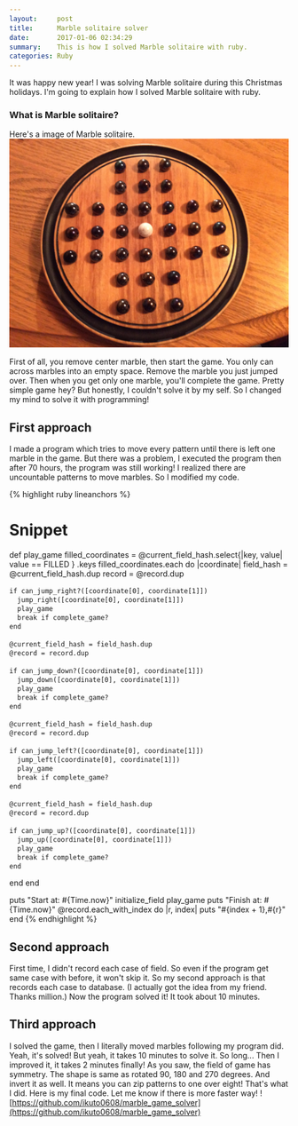```yaml
---
layout:     post
title:      Marble solitaire solver
date:       2017-01-06 02:34:29
summary:    This is how I solved Marble solitaire with ruby.
categories: Ruby
---
```


It was happy new year! I was solving Marble solitaire during this Christmas holidays. I'm going to explain how I solved Marble solitaire with ruby.


### What is Marble solitaire?

Here's a image of Marble solitaire.
![marble](https://github.com/ikuto0608/marble_game_solver/blob/master/images/sample1.jpg?raw=true)

First of all, you remove center marble, then start the game.
You only can across marbles into an empty space.
Remove the marble you just jumped over.
Then when you get only one marble, you'll complete the game.
Pretty simple game hey? But honestly, I couldn't solve it by my self. So I changed my mind to solve it with programming!


## First approach

I made a program which tries to move every pattern until there is left one marble in the game.
But there was a problem, I executed the program then after 70 hours, the program was still working! I realized there are uncountable patterns to move marbles. So I modified my code.

{% highlight ruby lineanchors %}
# Snippet
def play_game
  filled_coordinates = @current_field_hash.select{|key, value| value == FILLED }
                                          .keys
  filled_coordinates.each do |coordinate|
    field_hash = @current_field_hash.dup
    record = @record.dup

    if can_jump_right?([coordinate[0], coordinate[1]])
      jump_right([coordinate[0], coordinate[1]])
      play_game
      break if complete_game?
    end

    @current_field_hash = field_hash.dup
    @record = record.dup

    if can_jump_down?([coordinate[0], coordinate[1]])
      jump_down([coordinate[0], coordinate[1]])
      play_game
      break if complete_game?
    end

    @current_field_hash = field_hash.dup
    @record = record.dup

    if can_jump_left?([coordinate[0], coordinate[1]])
      jump_left([coordinate[0], coordinate[1]])
      play_game
      break if complete_game?
    end

    @current_field_hash = field_hash.dup
    @record = record.dup

    if can_jump_up?([coordinate[0], coordinate[1]])
      jump_up([coordinate[0], coordinate[1]])
      play_game
      break if complete_game?
    end

  end
end


puts "Start at: #{Time.now}"
initialize_field
play_game
puts "Finish at: #{Time.now}"
@record.each_with_index do |r, index|
  puts "#{index + 1},#{r}"
end
{% endhighlight %}

## Second approach

First time, I didn't record each case of field. So even if the program get same case with before, it won't skip it. So my second approach is that records each case to database. (I actually got the idea from my friend. Thanks million.)
Now the program solved it! It took about 10 minutes.

## Third approach

I solved the game, then I literally moved marbles following my program did. Yeah, it's solved!
But yeah, it takes 10 minutes to solve it. So long...
Then I improved it, it takes 2 minutes finally!
As you saw, the field of game has symmetry. The shape is same as rotated 90, 180 and 270 degrees. And invert it as well.
It means you can zip patterns to one over eight! That's what I did.
Here is my final code. Let me know if there is more faster way!
![https://github.com/ikuto0608/marble_game_solver](https://github.com/ikuto0608/marble_game_solver)
